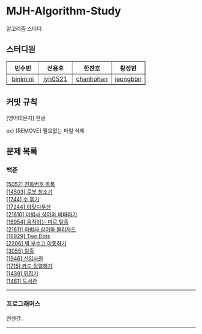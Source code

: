 # MJH-Algorithm-Study
알고리즘 스터디

## 스터디원
<table border="1" style='width:370px; text-align:center'>
	<th style='width:33.3%; text-align:center'>민수빈</th>
	<th style='width:33.3%; text-align:center'>전용후</th>
    	<th style='width:33.3%; text-align:center'>한찬호</th>
	<th style='width:33.3%; text-align:center'>황정빈</th>
	<tr>
	    <td><a href='https://github.com/binimini'>binimini</a></td>
	    <td><a href='https://github.com/jyh0521'>jyh0521</a></td>
            <td><a href='https://github.com/ChanHoHan'>chanhohan</a></td>
	    <td><a href='https://github.com/jeongbbn'>jeongbbn</a></td>
	</tr>
</table>

## 커밋 규칙
[영어대문자] 한글

ex) [REMOVE] 필요없는 파일 삭제

## 문제 목록   
### 백준   
[[5052] 전화번호 목록](https://www.acmicpc.net/problem/5052)   
[[14503] 로봇 청소기](https://www.acmicpc.net/problem/14503)   
[[1744] 수 묶기](https://www.acmicpc.net/problem/1744)   
[[17244] 아맞다우산](https://www.acmicpc.net/problem/17244)    
[[21610] 마법사 상어와 비바라기](https://www.acmicpc.net/problem/21610)   
[[16954] 움직이는 미로 탈출](https://www.acmicpc.net/problem/16954)   
[[21611] 마법사 상어와 블리자드](https://www.acmicpc.net/problem/21611)    
[[16929] Two Dots](https://www.acmicpc.net/problem/16929)   
[[2206] 벽 부수고 이동하기](https://www.acmicpc.net/problem/2206)   
[[3055] 탈출](https://www.acmicpc.net/problem/3055)    
[[1946] 신입사원](https://www.acmicpc.net/problem/1946)    
[[1715] 카드 정렬하기](https://www.acmicpc.net/problem/1715)    
[[1439] 뒤집기](https://www.acmicpc.net/problem/1439)    
[[1461] 도서관](https://www.acmicpc.net/problem/1461)    

---

### 프로그래머스
언젠간..

---
